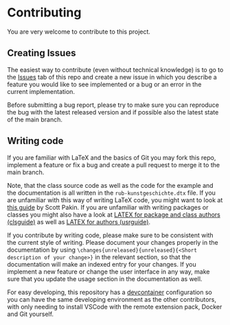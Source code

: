 # Contributing

You are very welcome to contribute to this project.

## Creating Issues

The easiest way to contribute (even without technical knowledge) is to go to the [Issues](https://github.com/rub-kgi/rub-kunstgeschichte-latex/issues) tab of this repo and create a new issue in which you describe a feature you would like to see implemented or a bug or an error in the current implementation.

Before submitting a bug report, please try to make sure you can reproduce the bug with the latest released version and if possible also the latest state of the main branch.

## Writing code

If you are familiar with LaTeX and the basics of Git you may fork this repo, implement a feature or fix a bug and create a pull request to merge it to the main branch.

Note, that the class source code as well as the code for the example and the documentation is all written in the `rub-kunstgeschichte.dtx` file. If you are unfamiliar with this way of writing LaTeX code, you might want to look at [this guide](https://tug.org/tugboat/tb29-2/tb92pakin.pdf#page7) by Scott Pakin. If you are unfamiliar with writing packages or classes you might also have a look at [LATEX for package and class authors (clsguide)](https://www.latex-project.org/help/documentation/clsguide.pdf) as well as [LATEX for authors (usrguide)](https://markov.htwsaar.de/tex-archive/macros/latex/base/usrguide.pdf).

If you contribute by writing code, please make sure to be consistent with the current style of writing. Please document your changes properly in the documentation by using `\changes{unreleased}{unreleased}{<Short description of your change>}` in the relevant section, so that the documentation will make an indexed entry for your changes. If you implement a new feature or change the user interface in any way, make sure that you update the usage section in the documentation as well.

For easy developing, this repository has a [devcontainer](https://code.visualstudio.com/docs/devcontainers/containers) configuration so you can have the same developing environment as the other contributors, with only needing to install VSCode with the remote extension pack, Docker and Git yourself.